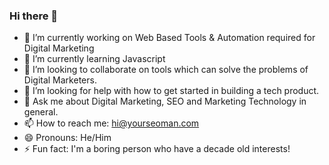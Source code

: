 ### Hi there 👋

<!--
**yourseoman/yourseoman** is a ✨ _special_ ✨ repository because its `README.md` (this file) appears on your GitHub profile.

Here are some ideas to get you started: -->

- 🔭 I’m currently working on Web Based Tools & Automation required for Digital Marketing
- 🌱 I’m currently learning Javascript
- 👯 I’m looking to collaborate on tools which can solve the problems of Digital Marketers.
- 🤔 I’m looking for help with how to get started in building a tech product.
- 💬 Ask me about Digital Marketing, SEO and Marketing Technology in general.
- 📫 How to reach me: hi@yourseoman.com
- 😄 Pronouns: He/Him
- ⚡ Fun fact: I'm a boring person who have a decade old interests!
